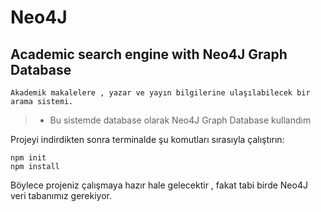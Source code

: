 # Neo4J
## Academic search engine with Neo4J Graph Database 
    Akademik makalelere , yazar ve yayın bilgilerine ulaşılabilecek bir arama sistemi.
> *  Bu sistemde database olarak Neo4J Graph Database kullandım 

 Projeyi indirdikten sonra terminalde şu komutları sırasıyla çalıştırın:
```
npm init
npm install
```
 Böylece projeniz çalışmaya hazır hale gelecektir , fakat tabi birde Neo4J veri tabanımız gerekiyor.

